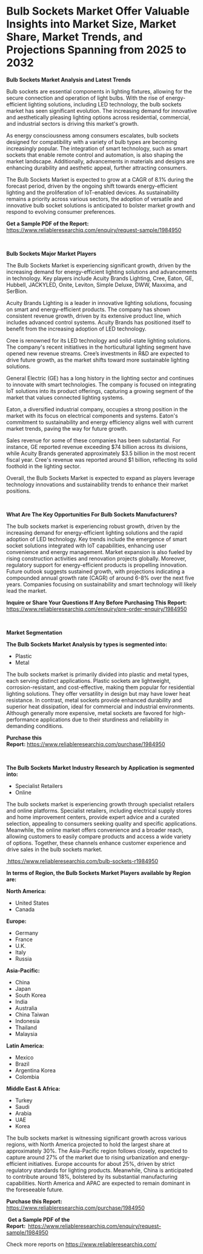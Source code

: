<p><h1>Bulb Sockets Market Offer Valuable Insights into Market Size, Market Share, Market Trends, and Projections Spanning from 2025 to 2032</h1></p><p><strong>Bulb Sockets Market Analysis and Latest Trends</strong></p>
<p><p>Bulb sockets are essential components in lighting fixtures, allowing for the secure connection and operation of light bulbs. With the rise of energy-efficient lighting solutions, including LED technology, the bulb sockets market has seen significant evolution. The increasing demand for innovative and aesthetically pleasing lighting options across residential, commercial, and industrial sectors is driving this market's growth.</p><p>As energy consciousness among consumers escalates, bulb sockets designed for compatibility with a variety of bulb types are becoming increasingly popular. The integration of smart technology, such as smart sockets that enable remote control and automation, is also shaping the market landscape. Additionally, advancements in materials and designs are enhancing durability and aesthetic appeal, further attracting consumers.</p><p>The Bulb Sockets Market is expected to grow at a CAGR of 8.1% during the forecast period, driven by the ongoing shift towards energy-efficient lighting and the proliferation of IoT-enabled devices. As sustainability remains a priority across various sectors, the adoption of versatile and innovative bulb socket solutions is anticipated to bolster market growth and respond to evolving consumer preferences.</p></p>
<p><strong>Get a Sample PDF of the Report:&nbsp;</strong> <a href="https://www.reliableresearchiq.com/enquiry/request-sample/1984950?utm_campaign=1876&utm_medium=2&utm_source=Github&utm_content=ia&utm_term=10042025&utm_id=bulb-sockets">https://www.reliableresearchiq.com/enquiry/request-sample/1984950</a></p>
<p>&nbsp;</p>
<p><strong>Bulb Sockets Major Market Players</strong></p>
<p><p>The Bulb Sockets Market is experiencing significant growth, driven by the increasing demand for energy-efficient lighting solutions and advancements in technology. Key players include Acuity Brands Lighting, Cree, Eaton, GE, Hubbell, JACKYLED, Onite, Leviton, Simple Deluxe, DWW, Maxxima, and SerBion.</p><p>Acuity Brands Lighting is a leader in innovative lighting solutions, focusing on smart and energy-efficient products. The company has shown consistent revenue growth, driven by its extensive product line, which includes advanced control systems. Acuity Brands has positioned itself to benefit from the increasing adoption of LED technology.</p><p>Cree is renowned for its LED technology and solid-state lighting solutions. The company's recent initiatives in the horticultural lighting segment have opened new revenue streams. Cree’s investments in R&D are expected to drive future growth, as the market shifts toward more sustainable lighting solutions.</p><p>General Electric (GE) has a long history in the lighting sector and continues to innovate with smart technologies. The company is focused on integrating IoT solutions into its product offerings, capturing a growing segment of the market that values connected lighting systems.</p><p>Eaton, a diversified industrial company, occupies a strong position in the market with its focus on electrical components and systems. Eaton's commitment to sustainability and energy efficiency aligns well with current market trends, paving the way for future growth.</p><p>Sales revenue for some of these companies has been substantial. For instance, GE reported revenue exceeding $74 billion across its divisions, while Acuity Brands generated approximately $3.5 billion in the most recent fiscal year. Cree's revenue was reported around $1 billion, reflecting its solid foothold in the lighting sector.</p><p>Overall, the Bulb Sockets Market is expected to expand as players leverage technology innovations and sustainability trends to enhance their market positions.</p></p>
<p>&nbsp;</p>
<p><strong>What Are The Key Opportunities For Bulb Sockets Manufacturers?</strong></p>
<p><p>The bulb sockets market is experiencing robust growth, driven by the increasing demand for energy-efficient lighting solutions and the rapid adoption of LED technology. Key trends include the emergence of smart socket solutions integrated with IoT capabilities, enhancing user convenience and energy management. Market expansion is also fueled by rising construction activities and renovation projects globally. Moreover, regulatory support for energy-efficient products is propelling innovation. Future outlook suggests sustained growth, with projections indicating a compounded annual growth rate (CAGR) of around 6-8% over the next five years. Companies focusing on sustainability and smart technology will likely lead the market.</p></p>
<p><strong>Inquire or Share Your Questions If Any Before Purchasing This Report:</strong> <a href="https://www.reliableresearchiq.com/enquiry/pre-order-enquiry/1984950?utm_campaign=1876&utm_medium=2&utm_source=Github&utm_content=ia&utm_term=10042025&utm_id=bulb-sockets">https://www.reliableresearchiq.com/enquiry/pre-order-enquiry/1984950</a></p>
<p>&nbsp;</p>
<p><strong>Market Segmentation</strong></p>
<p><strong>The Bulb Sockets Market Analysis by types is segmented into:</strong></p>
<p><ul><li>Plastic</li><li>Metal</li></ul></p>
<p><p>The bulb sockets market is primarily divided into plastic and metal types, each serving distinct applications. Plastic sockets are lightweight, corrosion-resistant, and cost-effective, making them popular for residential lighting solutions. They offer versatility in design but may have lower heat resistance. In contrast, metal sockets provide enhanced durability and superior heat dissipation, ideal for commercial and industrial environments. Although generally more expensive, metal sockets are favored for high-performance applications due to their sturdiness and reliability in demanding conditions.</p></p>
<p><strong>Purchase this Report:&nbsp;</strong><a href="https://www.reliableresearchiq.com/purchase/1984950?utm_campaign=1876&utm_medium=2&utm_source=Github&utm_content=ia&utm_term=10042025&utm_id=bulb-sockets">https://www.reliableresearchiq.com/purchase/1984950</a></p>
<p>&nbsp;</p>
<p><strong>The Bulb Sockets Market Industry Research by Application is segmented into:</strong></p>
<p><ul><li>Specialist Retailers</li><li>Online</li></ul></p>
<p><p>The bulb sockets market is experiencing growth through specialist retailers and online platforms. Specialist retailers, including electrical supply stores and home improvement centers, provide expert advice and a curated selection, appealing to consumers seeking quality and specific applications. Meanwhile, the online market offers convenience and a broader reach, allowing customers to easily compare products and access a wide variety of options. Together, these channels enhance customer experience and drive sales in the bulb sockets market.</p></p>
<p><a href="https://www.reliableresearchiq.com/bulb-sockets-r1984950?utm_campaign=1876&utm_medium=2&utm_source=Github&utm_content=ia&utm_term=10042025&utm_id=bulb-sockets">&nbsp;https://www.reliableresearchiq.com/bulb-sockets-r1984950</a></p>
<p><strong>In terms of Region, the Bulb Sockets Market Players available by Region are:</strong></p>
<p>
    <p> <strong> North America: </strong>
        <ul>
            <li>United States</li>
            <li>Canada</li>
        </ul>
        </p> 
    <p> <strong> Europe: </strong>
        <ul>
            <li>Germany</li>
            <li>France</li>
            <li>U.K.</li>
            <li>Italy</li>
            <li>Russia</li>
        </ul>
        </p> 
    <p> <strong> Asia-Pacific: </strong>
        <ul>
            <li>China</li>
            <li>Japan</li>
            <li>South Korea</li>
            <li>India</li>
            <li>Australia</li>
            <li>China Taiwan</li>
            <li>Indonesia</li>
            <li>Thailand</li>
            <li>Malaysia</li>
        </ul>
        </p> 
    <p> <strong> Latin America: </strong>
        <ul>
            <li>Mexico</li>
            <li>Brazil</li>
            <li>Argentina Korea</li>
            <li>Colombia</li>
        </ul>
        </p> 
    <p> <strong> Middle East & Africa: </strong>
        <ul>
            <li>Turkey</li>
            <li>Saudi</li>
            <li>Arabia</li>
            <li>UAE</li>
            <li>Korea</li>
        </ul>
    </p>
    </p>
<p><p>The bulb sockets market is witnessing significant growth across various regions, with North America projected to hold the largest share at approximately 30%. The Asia-Pacific region follows closely, expected to capture around 27% of the market due to rising urbanization and energy-efficient initiatives. Europe accounts for about 25%, driven by strict regulatory standards for lighting products. Meanwhile, China is anticipated to contribute around 18%, bolstered by its substantial manufacturing capabilities. North America and APAC are expected to remain dominant in the foreseeable future.</p></p>
<p><strong>Purchase this Report: </strong><a href="https://www.reliableresearchiq.com/purchase/1984950?utm_campaign=1876&utm_medium=2&utm_source=Github&utm_content=ia&utm_term=10042025&utm_id=bulb-sockets">https://www.reliableresearchiq.com/purchase/1984950</a></p>
<p>&nbsp;<strong>Get a Sample PDF of the Report:&nbsp;&nbsp;</strong><a href="https://www.reliableresearchiq.com/enquiry/request-sample/1984950?utm_campaign=1876&utm_medium=2&utm_source=Github&utm_content=ia&utm_term=10042025&utm_id=bulb-sockets">https://www.reliableresearchiq.com/enquiry/request-sample/1984950</a></p>
<p><strong></strong></p>
<p>Check more reports on <a href="https://www.reliableresearchiq.com/?utm_campaign=1876&utm_medium=2&utm_source=Github&utm_content=ia&utm_term=10042025&utm_id=bulb-sockets">https://www.reliableresearchiq.com/</a></p>